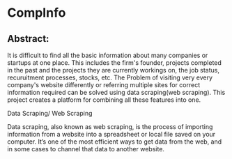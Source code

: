 # CompInfo

## Abstract:

It is difficult to find all the basic information about many companies or startups at one place. This includes the firm's founder, projects completed in the past and the projects they are currently workings on, the job status, recuruitment processes, stocks, etc. The Problem of visiting very every company's website differently or referring multiple sites for correct information required can be solved using data scraping(web scraping). This project creates a platform for combining all these features into one. 


Data Scraping/ Web Scraping

Data scraping, also known as web scraping, is the process of importing information from a website into a spreadsheet or local file saved on your computer. It’s one of the most efficient ways to get data from the web, and in some cases to channel that data to another website. 
